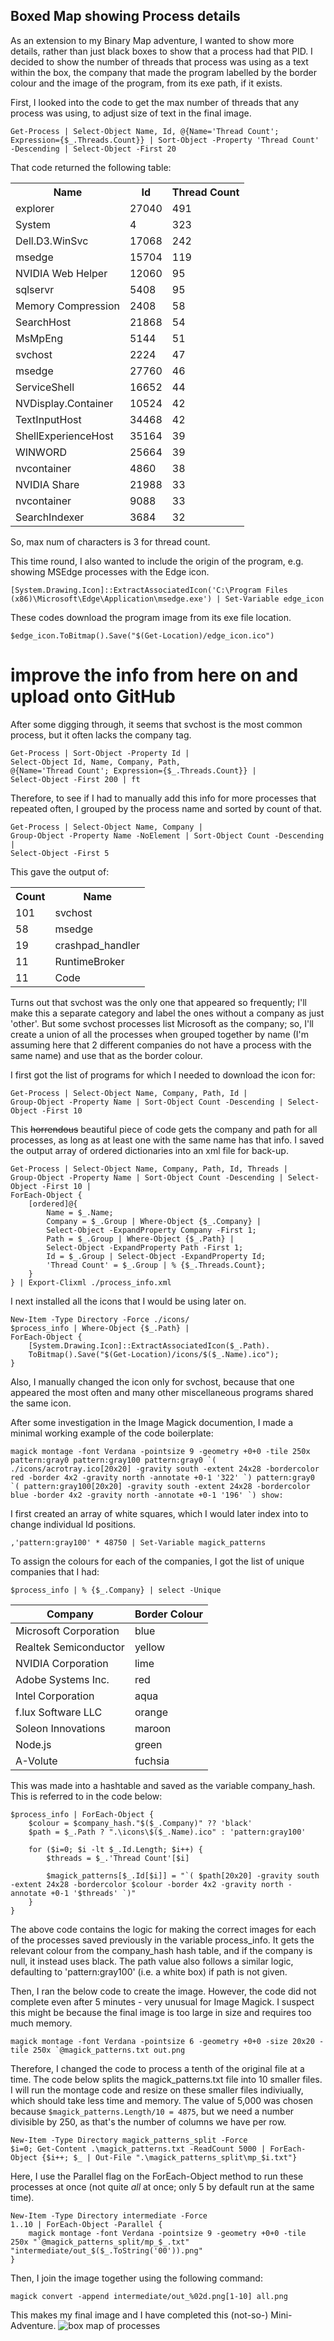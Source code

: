 ## Boxed Map showing Process details

As an extension to my Binary Map adventure, I wanted to show more details, rather than just black boxes to show that a process had that PID. I decided to show the number of threads that process was using as a text within the box, the company that made the program labelled by the border colour and the image of the program, from its exe path, if it exists.

First, I looked into the code to get the max number of threads that any process was using, to adjust size of text in the final image.

```pwsh
Get-Process | Select-Object Name, Id, @{Name='Thread Count'; Expression={$_.Threads.Count}} | Sort-Object -Property 'Thread Count' -Descending | Select-Object -First 20
```

That code returned the following table:
<table>
<colgroup><col/><col/><col/></colgroup>
<tr><th>Name</th><th>Id</th><th>Thread Count</th></tr>
<tr><td>explorer</td><td>27040</td><td>491</td></tr>
<tr><td>System</td><td>4</td><td>323</td></tr>
<tr><td>Dell.D3.WinSvc</td><td>17068</td><td>242</td></tr>
<tr><td>msedge</td><td>15704</td><td>119</td></tr>
<tr><td>NVIDIA Web Helper</td><td>12060</td><td>95</td></tr>
<tr><td>sqlservr</td><td>5408</td><td>95</td></tr>
<tr><td>Memory Compression</td><td>2408</td><td>58</td></tr>
<tr><td>SearchHost</td><td>21868</td><td>54</td></tr>
<tr><td>MsMpEng</td><td>5144</td><td>51</td></tr>
<tr><td>svchost</td><td>2224</td><td>47</td></tr>
<tr><td>msedge</td><td>27760</td><td>46</td></tr>
<tr><td>ServiceShell</td><td>16652</td><td>44</td></tr>
<tr><td>NVDisplay.Container</td><td>10524</td><td>42</td></tr>
<tr><td>TextInputHost</td><td>34468</td><td>42</td></tr>
<tr><td>ShellExperienceHost</td><td>35164</td><td>39</td></tr>
<tr><td>WINWORD</td><td>25664</td><td>39</td></tr>
<tr><td>nvcontainer</td><td>4860</td><td>38</td></tr>
<tr><td>NVIDIA Share</td><td>21988</td><td>33</td></tr>
<tr><td>nvcontainer</td><td>9088</td><td>33</td></tr>
<tr><td>SearchIndexer</td><td>3684</td><td>32</td></tr>
</table>

So, max num of characters is 3 for thread count.

This time round, I also wanted to include the origin of the program, e.g. showing MSEdge processes with the Edge icon.

```pwsh
[System.Drawing.Icon]::ExtractAssociatedIcon('C:\Program Files (x86)\Microsoft\Edge\Application\msedge.exe') | Set-Variable edge_icon
```

These codes download the program image from its exe file location.

```pwsh
$edge_icon.ToBitmap().Save("$(Get-Location)/edge_icon.ico")
```
# improve the info from here on and upload onto GitHub

After some digging through, it seems that svchost is the most common process, but it often lacks the company tag.

```pwsh
Get-Process | Sort-Object -Property Id | 
Select-Object Id, Name, Company, Path, 
@{Name='Thread Count'; Expression={$_.Threads.Count}} |
Select-Object -First 200 | ft
```

Therefore, to see if I had to manually add this info for more processes that repeated often, I grouped by the process name and sorted by count of that.

```pwsh
Get-Process | Select-Object Name, Company |
Group-Object -Property Name -NoElement | Sort-Object Count -Descending | 
Select-Object -First 5
```

This gave the output of:
<table>
<colgroup><col/><col/></colgroup>
<tr><th>Count</th><th>Name</th></tr>
<tr><td>101</td><td>svchost</td></tr>
<tr><td>58</td><td>msedge</td></tr>
<tr><td>19</td><td>crashpad_handler</td></tr>
<tr><td>11</td><td>RuntimeBroker</td></tr>
<tr><td>11</td><td>Code</td></tr>
</table>

Turns out that svchost was the only one that appeared so frequently; I'll make this a separate category and label the ones without a company as just 'other'. But some svchost processes list Microsoft as the company; so, I'll create a union of all the processes when grouped together by name (I'm assuming here that 2 different companies do not have a process with the same name) and use that as the border colour.

I first got the list of programs for which I needed to download the icon for:

```pwsh
Get-Process | Select-Object Name, Company, Path, Id |
Group-Object -Property Name | Sort-Object Count -Descending | Select-Object -First 10
```

This ~~horrendous~~ beautiful piece of code gets the company and path for all processes, as long as at least one with the same name has that info. I saved the output array of ordered dictionaries into an xml file for back-up.

```pwsh
Get-Process | Select-Object Name, Company, Path, Id, Threads |
Group-Object -Property Name | Sort-Object Count -Descending | Select-Object -First 10 |
ForEach-Object {
    [ordered]@{
        Name = $_.Name;
        Company = $_.Group | Where-Object {$_.Company} |
        Select-Object -ExpandProperty Company -First 1;
        Path = $_.Group | Where-Object {$_.Path} |
        Select-Object -ExpandProperty Path -First 1;
        Id = $_.Group | Select-Object -ExpandProperty Id;
        'Thread Count' = $_.Group | % {$_.Threads.Count};
    }
} | Export-Clixml ./process_info.xml
```

I next installed all the icons that I would be using later on.

```pwsh
New-Item -Type Directory -Force ./icons/
$process_info | Where-Object {$_.Path} | 
ForEach-Object {
    [System.Drawing.Icon]::ExtractAssociatedIcon($_.Path).
    ToBitmap().Save("$(Get-Location)/icons/$($_.Name).ico");
}
```

Also, I manually changed the icon only for svchost, because that one appeared the most often and many other miscellaneous programs shared the same icon.

After some investigation in the Image Magick documention, I made a minimal working example of the code boilerplate:

```pwsh
magick montage -font Verdana -pointsize 9 -geometry +0+0 -tile 250x pattern:gray0 pattern:gray100 pattern:gray0 `( ./icons/acrotray.ico[20x20] -gravity south -extent 24x28 -bordercolor red -border 4x2 -gravity north -annotate +0-1 '322' `) pattern:gray0 `( pattern:gray100[20x20] -gravity south -extent 24x28 -bordercolor blue -border 4x2 -gravity north -annotate +0-1 '196' `) show:
```

I first created an array of white squares, which I would later index into to change individual Id positions.

```pwsh
,'pattern:gray100' * 48750 | Set-Variable magick_patterns
```

To assign the colours for each of the companies, I got the list of unique companies that I had:

```pwsh
$process_info | % {$_.Company} | select -Unique
```

| Company | Border Colour |
| --- | --- |
| Microsoft Corporation | blue
| Realtek Semiconductor | yellow
| NVIDIA Corporation | lime
| Adobe Systems Inc. | red
| Intel Corporation | aqua
| f.lux Software LLC | orange
| Soleon Innovations | maroon
| Node.js | green
| A-Volute | fuchsia

This was made into a hashtable and saved as the variable company_hash. This is referred to in the code below:

```pwsh
$process_info | ForEach-Object {
    $colour = $company_hash."$($_.Company)" ?? 'black'
    $path = $_.Path ? ".\icons\$($_.Name).ico" : 'pattern:gray100'

    for ($i=0; $i -lt $_.Id.Length; $i++) {
        $threads = $_.'Thread Count'[$i]

        $magick_patterns[$_.Id[$i]] = "`( $path[20x20] -gravity south -extent 24x28 -bordercolor $colour -border 4x2 -gravity north -annotate +0-1 '$threads' `)"
    }
}
```

The above code contains the logic for making the correct images for each of the processes saved previously in the variable process_info. It gets the relevant colour from the company_hash hash table, and if the company is null, it instead uses black. The path value also follows a similar logic, defaulting to 'pattern:gray100' (i.e. a white box) if path is not given.

Then, I ran the below code to create the image. However, the code did not complete even after 5 minutes - very unusual for Image Magick. I suspect this might be because the final image is too large in size and requires too much memory.

```pwsh
magick montage -font Verdana -pointsize 6 -geometry +0+0 -size 20x20 -tile 250x `@magick_patterns.txt out.png
```

Therefore, I changed the code to process a tenth of the original file at a time. The code below splits the magick_patterns.txt file into 10 smaller files. I will run the montage code and resize on these smaller files indiviually, which should take less time and memory. The value of 5,000 was chosen because ```$magick_patterns.Length/10 = 4875```, but we need a number divisible by 250, as that's the number of columns we have per row.

```pwsh
New-Item -Type Directory magick_patterns_split -Force
$i=0; Get-Content .\magick_patterns.txt -ReadCount 5000 | ForEach-Object {$i++; $_ | Out-File ".\magick_patterns_split\mp_$i.txt"}
```

Here, I use the Parallel flag on the ForEach-Object method to run these processes at once (not quite _all_ at once; only 5 by default run at the same time).

```pwsh
New-Item -Type Directory intermediate -Force
1..10 | ForEach-Object -Parallel {
    magick montage -font Verdana -pointsize 9 -geometry +0+0 -tile 250x "`@magick_patterns_split/mp_$_.txt" "intermediate/out_$($_.ToString('00')).png"
}
```

Then, I join the image together using the following command:

```pwsh
magick convert -append intermediate/out_%02d.png[1-10] all.png
```

This makes my final image and I have completed this (not-so-) Mini-Adventure.
![box map of processes](https://github.com/L-Sva/adventures/blob/main/PowerShell%20Mini-Adventures/Binary%20Map%20Extended/all.png)
